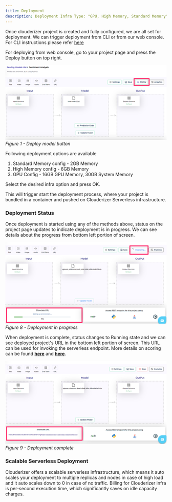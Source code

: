 ```yaml
---
title: Deployment
description: Deployment Infra Type: "GPU, High Memory, Standard Memory"
---
```


Once clouderizer project is created and fully configured, we are all set for deployment. We can trigger deployment from CLI or from our web console. For CLI instructions please refer [here](../cli/deploy.md)

For deploying from web console, go to your project page and press the Deploy button on top right.

![](../img/deploymodel_button.png)
*Figure 1 - Deploy model button*<br/>

Following deployment options are available

1. Standard Memory config - 2GB Memory
2. High Memory config - 6GB Memory
3. GPU Config - 16GB GPU Memory, 30GB System Memory

Select the desired infra option and press OK.

This will trigger start the deployment process, where your project is bundled in a container and pushed on Clouderizer Serverless infrastructure.

### Deployment Status

Once deployment is started using any of the methods above, status on the project page updates to indicate deployment is in progress. We can see details about the progress from bottom left portion of screen.

![](../img/deploymodel_deploying.png)
*Figure 8 - Deployment in progress*<br/>

When deployment is complete, status changes to Running state and we can see deployed project's URL in the bottom left portion of screen. This URL can be used for invoking the serverless endpoint. More details on scoring can be found [**here**](./scoremodels/scoringui/introduction.md) and [**here**](./scoremodels/restfulapis.md).

![](../img/deploymodel_deploymentdone.png)
*Figure 9 - Deployment complete*<br/>

### Scalable Serverless Deployment

Clouderizer offers a scalable serverless infrastructure, which means it auto scales your deployment to multiple replicas and nodes in case of high load and it auto scales down to 0 in case of no traffic. Billing for Clouderizer infra is per-second execution time, which significantly saves on idle capacity charges.

